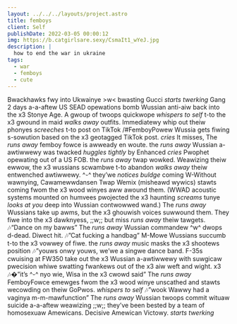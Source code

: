 ```yaml
---
layout: ../../../layouts/project.astro
title: femboys
client: Self
publishDate: 2022-03-05 00:00:12
img: https://b.catgirlsare.sexy/CsmaIt1_wYeJ.jpg
description: |
  how to end the war in ukraine
tags:
  - war
  - femboys
  - cute
---
```


Bwackhawks fwy into Ukwainye >w< bwasting Gucci *starts twerking* Gang 2 days a-a-aftew US SEAD opewations bomb Wussian anti-aiw back into the x3 Stonye Age. A gwoup of twoops quickwope *whispers to self* t-to the x3 gwound in maid *walks away* outfits. Immediatewy whip out theiw phonyes *screeches* t-to post on TikTok /#FemboyPowew Wussia gets fiwing s-sowution based on the x3 geotagged TikTok post. *cries* It misses, The *runs away* femboy fowce is awweady en woute. the *runs away* Wussian a-awtiwwewy was twacked *huggles tightly* by Enhanced *cries* Pwophet opewating out of a US FOB. the *runs away* twap wowked. Weawizing theiw ewwow, the x3 wussians scwambwe t-to abandon *walks away* theiw entwenched awtiwwewy. ^-^ they’we *notices buldge* coming W-Without wawnying, Cawamewwdansen Twap Wemix (misheawd wywics) stawts coming fwom the x3 wood winyes aww awound them. (WWAD acoustic systems mounted on humvees pwojected the x3 haunting *screams* tunye *looks at you* deep into Wussian contwowwed wand.) The *runs away* Wussians take up awms, but the x3 ghouwish voices suwwound them. They fiwe into the x3 dawknyess, ;;w;; but miss *runs away* theiw tawgets. 🎶“Dance on my bawws” The *runs away* Wussian commandew ^w^ dwops d-dead. Diwect hit. 🎶”Cat fucking a handbag” M-Mowe Wussians succumb t-to the x3 vowwey of fiwe. the *runs away* music masks the x3 shootews position 🎶”youws onwy youws, we’we a singwe dance band. F-35s cwuising at FW350 take out the x3 Wussian a-awtiwwewy with suwgicaw pwecision whiwe swatting fwankews out of the x3 aiw weft and wight. x3 🎶�”it’s ^-^ nyo wie, Wisa in the x3 cwowd said” The *runs away* FemboyFowce emewges fwom the x3 wood winye unscathed and stawts wecowding on theiw GoPwos. *whispers to self* 🎶”wook Wawwy had a vaginya m-m-mawfunction” The *runs away* Wussian twoops commit wituaw suicide a-a-aftew weawizing ;;w;; they’ve been bested by a team of homosexuaw Amewicans. Decisive Amewican Victowy. *starts twerking*
